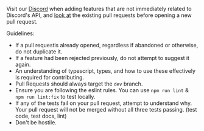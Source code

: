 Visit our [Discord](https://discord.gg/xZ4AhdYrf9) when adding features that are not immediately related to Discord's API, and [look at](https://github.com/OceanicJS/Oceanic/pulls) the existing pull requests before opening a new pull request.

Guidelines:
* If a pull requestis already opened, regardless if abandoned or otherwise, do not duplicate it.
* If a feature had been rejected previously, do not attempt to suggest it again.
* An understanding of typescript, types, and how to use these effectively is required for contributing.
* Pull Requests should always target the `dev` branch.
* Ensure you are following the eslint rules. You can use `npm run lint` & `npm run lint:fix` to test locally.
* If any of the tests fail on your pull request, attempt to understand why. Your pull request will not be merged without all three tests passing. (test code, test docs, lint)
* Don't be hostile.
